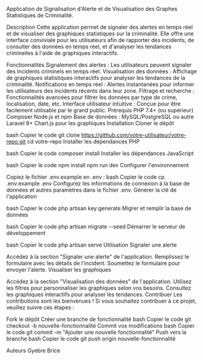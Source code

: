 Application de Signalisation d'Alerte et de Visualisation des Graphes Statistiques de Criminalité.


Description
Cette application permet de signaler des alertes en temps réel et de visualiser des graphiques statistiques sur la criminalité. Elle offre une interface conviviale pour les utilisateurs afin de rapporter des incidents, de consulter des données en temps réel, et d'analyser les tendances criminelles à l'aide de graphiques interactifs.


Fonctionnalités
Signalement des alertes : Les utilisateurs peuvent signaler des incidents criminels en temps réel.
Visualisation des données : Affichage de graphiques statistiques interactifs pour analyser les tendances de la criminalité.
Notifications en temps réel : Alertes instantanées pour informer les utilisateurs des incidents récents dans leur zone.
Filtrage et recherche : Fonctionnalités avancées pour filtrer les données par type de crime, localisation, date, etc.
Interface utilisateur intuitive : Conçue pour être facilement utilisable par le grand public.
Prérequis
PHP 7.4+ (ou supérieur)
Composer
Node.js et npm
Base de données : MySQL/PostgreSQL ou autre
Laravel 8+
Chart.js pour les graphiques
Installation
Cloner le dépôt

bash
Copier le code
git clone https://github.com/votre-utilisateur/votre-repo.git
cd votre-repo
Installer les dépendances PHP

bash
Copier le code
composer install
Installer les dépendances JavaScript

bash
Copier le code
npm install
npm run dev
Configurer l'environnement

Copiez le fichier .env.example en .env :
bash
Copier le code
cp .env.example .env
Configurez les informations de connexion à la base de données et autres paramètres dans le fichier .env.
Générer la clé de l'application

bash
Copier le code
php artisan key:generate
Migrer et remplir la base de données

bash
Copier le code
php artisan migrate --seed
Démarrer le serveur de développement

bash
Copier le code
php artisan serve
Utilisation
Signaler une alerte

Accédez à la section "Signaler une alerte" de l'application.
Remplissez le formulaire avec les détails de l'incident.
Soumettez le formulaire pour envoyer l'alerte.
Visualiser les graphiques

Accédez à la section "Visualisation des données" de l'application.
Utilisez les filtres pour personnaliser les graphiques selon vos besoins.
Consultez les graphiques interactifs pour analyser les tendances.
Contribuer
Les contributions sont les bienvenues ! Si vous souhaitez contribuer à ce projet, veuillez suivre ces étapes :

Fork le dépôt
Créer une branche de fonctionnalité
bash
Copier le code
git checkout -b nouvelle-fonctionnalité
Commit vos modifications
bash
Copier le code
git commit -m "Ajouter une nouvelle fonctionnalité"
Push vers la branche
bash
Copier le code
git push origin nouvelle-fonctionnalité




Auteurs
Gyebre Brice
